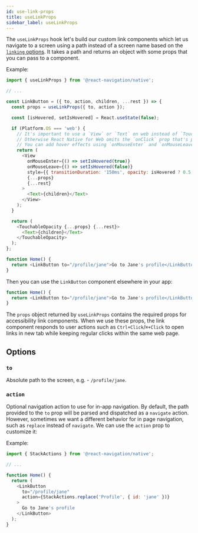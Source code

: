 ```yaml
---
id: use-link-props
title: useLinkProps
sidebar_label: useLinkProps
---
```


The `useLinkProps` hook let's build our custom link components which let us navigate to a screen using a path instead of a screen name based on the [`linking` options](navigation-container.md#linking). It takes a path and returns an object with some props that you can pass to a component.

Example:

```js
import { useLinkProps } from '@react-navigation/native';

// ...

const LinkButton = ({ to, action, children, ...rest }) => {
  const props = useLinkProps({ to, action });

  const [isHovered, setIsHovered] = React.useState(false);

  if (Platform.OS === 'web') {
    // It's important to use a `View` or `Text` on web instead of `TouchableX`
    // Otherwise React Native for Web omits the `onClick` prop that's passed
    // You can add hover effects using `onMouseEnter` and `onMouseLeave`
    return (
      <View
        onMouseEnter={() => setIsHovered(true)}
        onMouseLeave={() => setIsHovered(false)}
        style={{ transitionDuration: '150ms', opacity: isHovered ? 0.5 : 1 }}
        {...props}
        {...rest}
      >
        <Text>{children}</Text>
      </View>
    );
  }

  return (
    <TouchableOpacity {...props} {...rest}>
      <Text>{children}</Text>
    </TouchableOpacity>
  );
};

function Home() {
  return <LinkButton to="/profile/jane">Go to Jane's profile</LinkButton>;
}
```

Then you can use the `LinkButton` component elsewhere in your app:

```js
function Home() {
  return <LinkButton to="/profile/jane">Go to Jane's profile</LinkButton>;
}
```

The `props` object returned by `useLinkProps` contains the required props for accessibility link components. When we use these props, the link component responds to user actions such as `Ctrl+Click`/`⌘+Click` to open links in new tab while keeping regular clicks within the same web page.

## Options

### `to`

Absolute path to the screen, e.g. - `/profile/jane`.

### `action`

Optional navigation action to use for in-app navigation. By default, the path provided to the `to` prop will be parsed and dispatched as a `navigate` action. However, sometimes we want a different behavior for in page navigation, such as `replace` instead of `navigate`. We can use the `action` prop to customize it:

Example:

```js
import { StackActions } from '@react-navigation/native';

// ...

function Home() {
  return (
    <LinkButton
      to="/profile/jane"
      action={StackActions.replace('Profile', { id: 'jane' })}
    >
      Go to Jane's profile
    </LinkButton>
  );
}
```
